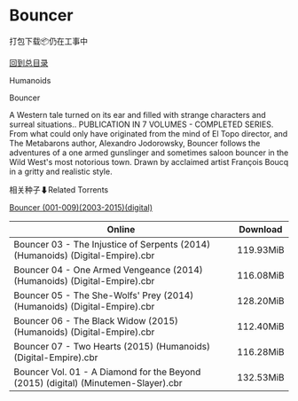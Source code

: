 # Bouncer

打包下载📦仍在工事中

[回到总目录](/Catalogs.md)

Humanoids

Bouncer

A Western tale turned on its ear and filled with strange characters and surreal situations.. PUBLICATION IN 7 VOLUMES - COMPLETED SERIES. From what could only have originated from the mind of El Topo director, and The Metabarons author, Alexandro Jodorowsky, Bouncer follows the adventures of a one armed gunslinger and sometimes saloon bouncer in the Wild West's most notorious town. Drawn by acclaimed artist François Boucq in a gritty and realistic style.





相关种子⬇Related Torrents

[Bouncer (001-009)(2003-2015)(digital)](https://github.com/alicewish/markdown/blob/master/torrent/Bouncer--001-009--2003-2015--digital.md)

Online | Download
--- | ---
Bouncer 03 - The Injustice of Serpents (2014) (Humanoids) (Digital-Empire).cbr | 119.93MiB
Bouncer 04 - One Armed Vengeance (2014) (Humanoids) (Digital-Empire).cbr | 116.08MiB
Bouncer 05 - The She-Wolfs' Prey (2014) (Humanoids) (Digital-Empire).cbr | 128.20MiB
Bouncer 06 - The Black Widow (2015) (Humanoids) (Digital-Empire).cbr | 112.40MiB
Bouncer 07 -  Two Hearts (2015) (Humanoids) (Digital-Empire).cbr | 116.28MiB
Bouncer Vol. 01 - A Diamond for the Beyond (2015) (digital) (Minutemen-Slayer).cbr | 132.53MiB